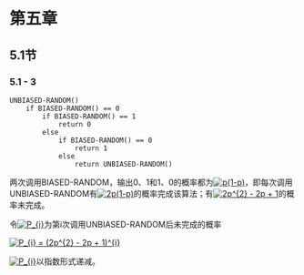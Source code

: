 # 第五章

## 5.1节

### 5.1 - 3

```
UNBIASED-RANDOM()
    if BIASED-RANDOM() == 0
        if BIASED-RANDOM() == 1
            return 0
        else
            if BIASED-RANDOM() == 0
                return 1
            else
                return UNBIASED-RANDOM()
```

两次调用BIASED-RANDOM，输出0、1和1、0的概率都为<a href="http://www.codecogs.com/eqnedit.php?latex=p(1-p)" target="_blank"><img src="http://latex.codecogs.com/png.latex?p(1-p)" title="p(1-p)" /></a>，即每次调用UNBIASED-RANDOM有<a href="http://www.codecogs.com/eqnedit.php?latex=2p(1-p)" target="_blank"><img src="http://latex.codecogs.com/png.latex?2p(1-p)" title="2p(1-p)" /></a>的概率完成该算法；有<a href="http://www.codecogs.com/eqnedit.php?latex=2p^{2}&space;-&space;2p&space;&plus;&space;1" target="_blank"><img src="http://latex.codecogs.com/png.latex?2p^{2}&space;-&space;2p&space;&plus;&space;1" title="2p^{2} - 2p + 1" /></a>的概率未完成。

令<a href="http://www.codecogs.com/eqnedit.php?latex=P_{i}" target="_blank"><img src="http://latex.codecogs.com/png.latex?P_{i}" title="P_{i}" /></a>为第i次调用UNBIASED-RANDOM后未完成的概率

<a href="http://www.codecogs.com/eqnedit.php?latex=P_{i}&space;=&space;(2p^{2}&space;-&space;2p&space;&plus;&space;1)^{i}" target="_blank"><img src="http://latex.codecogs.com/gif.latex?P_{i}&space;=&space;(2p^{2}&space;-&space;2p&space;&plus;&space;1)^{i}" title="P_{i} = (2p^{2} - 2p + 1)^{i}" /></a>

<a href="http://www.codecogs.com/eqnedit.php?latex=P_{i}" target="_blank"><img src="http://latex.codecogs.com/png.latex?P_{i}" title="P_{i}" /></a>以指数形式递减。
